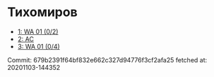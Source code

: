 # Тихомиров
- [1: WA 01 (0/2)](1.md)
- [2: AC](2.md)
- [3: WA 01 (0/4)](3.md)

Commit: 679b2391f64bf832e662c327d94776f3cf2afa25
 fetched at: 20201103-144352
